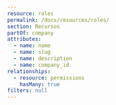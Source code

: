 ```yaml
---
resource: roles
permalink: /docs/resources/roles/
section: Recursos
partOf: company
attributes:
  - name: name
  - name: slug
  - name: description
  - name: company_id
relationships:
  - resource: permissions
    hasMany: true
filters: null
---
```


